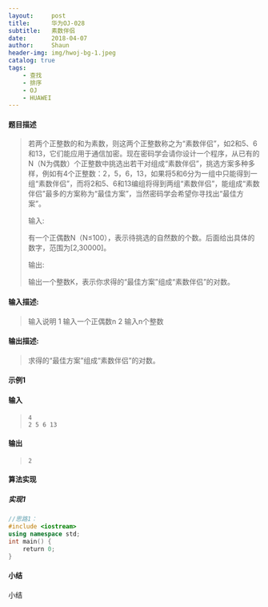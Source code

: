 ```yaml
---
layout:     post
title:      华为OJ-028
subtitle:   素数伴侣
date:       2018-04-07
author:     Shaun
header-img: img/hwoj-bg-1.jpeg
catalog: true
tags:
    - 查找
    - 排序
    - OJ
    - HUAWEI
---
```



#### 题目描述

> 若两个正整数的和为素数，则这两个正整数称之为“素数伴侣”，如2和5、6和13，它们能应用于通信加密。现在密码学会请你设计一个程序，从已有的N（N为偶数）个正整数中挑选出若干对组成“素数伴侣”，挑选方案多种多样，例如有4个正整数：2，5，6，13，如果将5和6分为一组中只能得到一组“素数伴侣”，而将2和5、6和13编组将得到两组“素数伴侣”，能组成“素数伴侣”最多的方案称为“最佳方案”，当然密码学会希望你寻找出“最佳方案”。
>
> 输入:
>
> 有一个正偶数N（N≤100），表示待挑选的自然数的个数。后面给出具体的数字，范围为[2,30000]。
>
> 输出:
>
> 输出一个整数K，表示你求得的“最佳方案”组成“素数伴侣”的对数。

#### 输入描述:

> 输入说明
> 1 输入一个正偶数n
> 2 输入n个整数

#### 输出描述:

> 求得的“最佳方案”组成“素数伴侣”的对数。

#### 示例1

#### 输入

> ```
> 4
> 2 5 6 13
> ```

#### 输出

> ```
> 2
> ```



#### 算法实现



##### 实现1

```C++
//思路1：
#include <iostream>
using namespace std;
int main() {
    return 0;
}
```




#### 小结

小结







